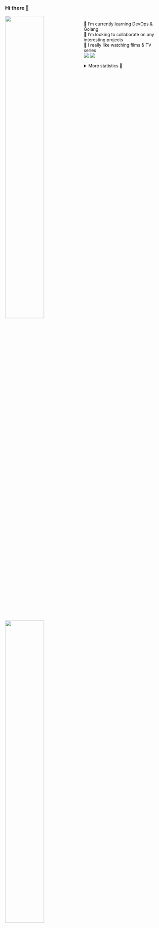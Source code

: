 ### Hi there 👋


[<img align="left" width="50%" src="https://github-readme-stats.vercel.app/api?username=rufusnufus&hide=issues&show_icons=true&count_private=true&theme=transparent&title_color=FF6F40&text_color=FBF9F8&icon_color=F48242&hide_border=true&hide_title=true#gh-dark-mode-only">](https://metrics.lecoq.io/rufusnufus#gh-dark-mode-only)
[<img align="left" width="50%" src="https://github-readme-stats.vercel.app/api?username=rufusnufus&hide=issues&show_icons=true&count_private=true&theme=transparent&title_color=FF6533&text_color=4D4644&icon_color=FF8038&hide_border=true&hide_title=true#gh-light-mode-only">](https://metrics.lecoq.io/rufusnufus#gh-light-mode-only)

<p>
  <br>
  🌱 I’m currently learning DevOps & Golang</br>
  👯 I’m looking to collaborate on any interesting projects</br>
  🎥 I really like watching films & TV series</br>
  <a href="https://linkedin.com/in/rufusnufus"><img src="https://img.shields.io/badge/linkedin-0077B5.svg?style=for-the-badge&logo=linkedin&logoColor=white"/></a>
  <a href="https://t.me/rufusnufus"><img src="https://img.shields.io/badge/-telegram-black?style=for-the-badge&color=blue&logo=telegram"/></a>
</p>

<p text-align="left">
<details>
  <summary>More statistics 👀</summary><br/>

<!--START_SECTION:waka-->
![Code Time](http://img.shields.io/badge/Code%20Time-433%20hrs%2014%20mins-blue)

![Profile Views](http://img.shields.io/badge/Profile%20Views-0-blue)

**I'm an Early 🐤** 

```text
🌞 Morning                6707 commits        █████░░░░░░░░░░░░░░░░░░░░   21.50 % 
🌆 Daytime                18044 commits       ██████████████░░░░░░░░░░░   57.84 % 
🌃 Evening                5652 commits        █████░░░░░░░░░░░░░░░░░░░░   18.12 % 
🌙 Night                  794 commits         █░░░░░░░░░░░░░░░░░░░░░░░░   02.55 % 
```
📅 **I'm Most Productive on Monday** 

```text
Monday                   6304 commits        █████░░░░░░░░░░░░░░░░░░░░   20.21 % 
Tuesday                  5909 commits        █████░░░░░░░░░░░░░░░░░░░░   18.94 % 
Wednesday                6196 commits        █████░░░░░░░░░░░░░░░░░░░░   19.86 % 
Thursday                 5649 commits        █████░░░░░░░░░░░░░░░░░░░░   18.11 % 
Friday                   5535 commits        ████░░░░░░░░░░░░░░░░░░░░░   17.74 % 
Saturday                 679 commits         █░░░░░░░░░░░░░░░░░░░░░░░░   02.18 % 
Sunday                   925 commits         █░░░░░░░░░░░░░░░░░░░░░░░░   02.97 % 
```


📊 **This Week I Spent My Time On** 

```text
💬 Programming Languages: 
YAML                     3 hrs 56 mins       █████████░░░░░░░░░░░░░░░░   37.57 % 
HCL                      2 hrs 46 mins       ███████░░░░░░░░░░░░░░░░░░   26.42 % 
Terraform                1 hr 33 mins        ████░░░░░░░░░░░░░░░░░░░░░   14.77 % 
Other                    1 hr 32 mins        ████░░░░░░░░░░░░░░░░░░░░░   14.74 % 
Go                       37 mins             █░░░░░░░░░░░░░░░░░░░░░░░░   05.93 % 

🔥 Editors: 
VS Code                  8 hrs 57 mins       █████████████████████░░░░   85.27 % 
iTerm2                   1 hr 32 mins        ████░░░░░░░░░░░░░░░░░░░░░   14.73 % 
```

**I Mostly Code in Java** 

```text
Python                   19 repos            ███░░░░░░░░░░░░░░░░░░░░░░   12.75 % 
Smarty                   12 repos            ██░░░░░░░░░░░░░░░░░░░░░░░   08.05 % 
HCL                      7 repos             █░░░░░░░░░░░░░░░░░░░░░░░░   04.70 % 
HTML                     4 repos             █░░░░░░░░░░░░░░░░░░░░░░░░   02.68 % 
Mustache                 3 repos             █░░░░░░░░░░░░░░░░░░░░░░░░   02.01 % 
```




 Last Updated on 19/08/2023 00:55:19 UTC
<!--END_SECTION:waka-->

</details>
</p>

